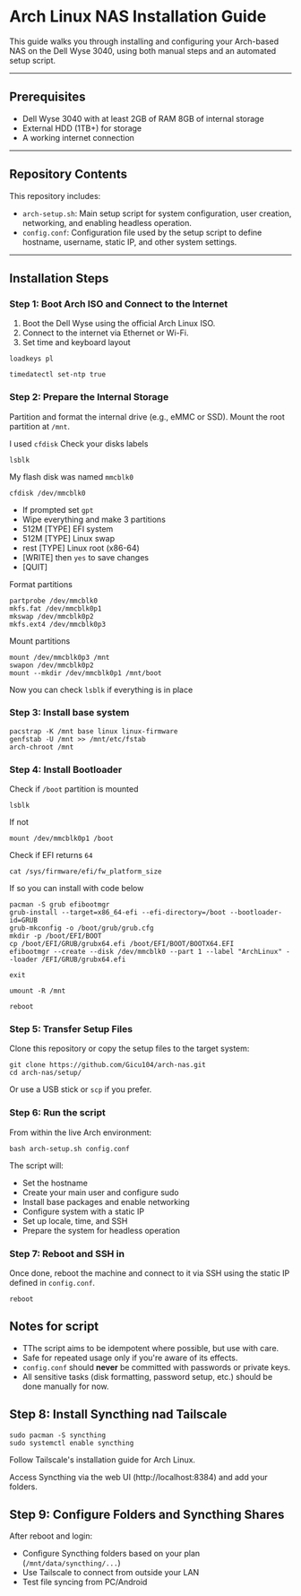 # Arch Linux NAS Installation Guide

This guide walks you through installing and configuring your Arch-based NAS on the Dell Wyse 3040, using both manual steps and an automated setup script.

---

## Prerequisites

- Dell Wyse 3040 with at least 2GB of RAM 8GB of internal storage
- External HDD (1TB+) for storage
- A working internet connection

---

## Repository Contents

This repository includes:

- `arch-setup.sh`: Main setup script for system configuration, user creation, networking, and enabling headless operation.
- `config.conf`: Configuration file used by the setup script to define hostname, username, static IP, and other system settings.

---

## Installation Steps

### Step 1: Boot Arch ISO and Connect to the Internet

1. Boot the Dell Wyse using the official Arch Linux ISO.
2. Connect to the internet via Ethernet or Wi-Fi.
3. Set time and keyboard layout 
```
loadkeys pl
```
```
timedatectl set-ntp true
```
### Step 2: Prepare the Internal Storage

Partition and format the internal drive (e.g., eMMC or SSD). Mount the root partition at `/mnt`.

I used `cfdisk`
Check your disks labels
```
lsblk
```
My flash disk was named `mmcblk0`
```
cfdisk /dev/mmcblk0
```
- If prompted set `gpt`
- Wipe everything and make 3 partitions
- 512M [TYPE] EFI system
- 512M [TYPE] Linux swap
- rest [TYPE] Linux root (x86-64)
- [WRITE] then `yes` to save changes
- [QUIT]

Format partitions
```
partprobe /dev/mmcblk0
mkfs.fat /dev/mmcblk0p1
mkswap /dev/mmcblk0p2
mkfs.ext4 /dev/mmcblk0p3
```
Mount partitions
```
mount /dev/mmcblk0p3 /mnt
swapon /dev/mmcblk0p2
mount --mkdir /dev/mmcblk0p1 /mnt/boot
```
Now you can check `lsblk` if everything is in place

### Step 3: Install base system

```
pacstrap -K /mnt base linux linux-firmware
genfstab -U /mnt >> /mnt/etc/fstab
arch-chroot /mnt
```
### Step 4: Install Bootloader
Check if `/boot` partition is mounted
```
lsblk
```
If not 
```
mount /dev/mmcblk0p1 /boot
```
Check if EFI returns `64`
```
cat /sys/firmware/efi/fw_platform_size
```
If so you can install with code below
```
pacman -S grub efibootmgr
grub-install --target=x86_64-efi --efi-directory=/boot --bootloader-id=GRUB
grub-mkconfig -o /boot/grub/grub.cfg
mkdir -p /boot/EFI/BOOT
cp /boot/EFI/GRUB/grubx64.efi /boot/EFI/BOOT/BOOTX64.EFI
efibootmgr --create --disk /dev/mmcblk0 --part 1 --label "ArchLinux" --loader /EFI/GRUB/grubx64.efi
```
```
exit
```
```
umount -R /mnt
```
```
reboot
```
### Step 5: Transfer Setup Files

Clone this repository or copy the setup files to the target system:
```
git clone https://github.com/Gicu104/arch-nas.git
cd arch-nas/setup/
```

Or use a USB stick or `scp` if you prefer.

### Step 6: Run the script

From within the live Arch environment:

```
bash arch-setup.sh config.conf
```

The script will:
- Set the hostname
- Create your main user and configure sudo
- Install base packages and enable networking
- Configure system with a static IP
- Set up locale, time, and SSH
- Prepare the system for headless operation

### Step 7: Reboot and SSH in

Once done, reboot the machine and connect to it via SSH using the static IP defined in `config.conf`.
```
reboot
```

## Notes for script

- TThe script aims to be idempotent where possible, but use with care.
- Safe for repeated usage only if you're aware of its effects.
- `config.conf` should **never** be committed with passwords or private keys.
- All sensitive tasks (disk formatting, password setup, etc.) should be done manually for now.

## Step 8: Install Syncthing nad Tailscale
```
sudo pacman -S syncthing
sudo systemctl enable syncthing
```

Follow Tailscale's installation guide for Arch Linux.

Access Syncthing via the web UI (http://localhost:8384) and add your folders.

## Step 9: Configure Folders and Syncthing Shares

After reboot and login:
- Configure Syncthing folders based on your plan (`/mnt/data/syncthing/...`)
- Use Tailscale to connect from outside your LAN
- Test file syncing from PC/Android
